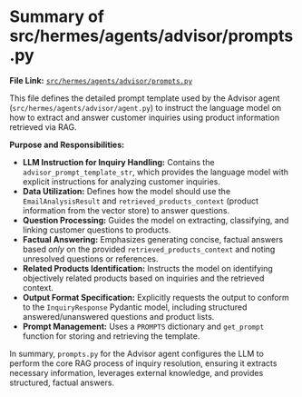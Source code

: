 # Summary of src/hermes/agents/advisor/prompts.py

**File Link:** [`src/hermes/agents/advisor/prompts.py`](/src/hermes/agents/advisor/prompts.py)

This file defines the detailed prompt template used by the Advisor agent (`src/hermes/agents/advisor/agent.py`) to instruct the language model on how to extract and answer customer inquiries using product information retrieved via RAG.

**Purpose and Responsibilities:**

-   **LLM Instruction for Inquiry Handling:** Contains the `advisor_prompt_template_str`, which provides the language model with explicit instructions for analyzing customer inquiries.
-   **Data Utilization:** Defines how the model should use the `EmailAnalysisResult` and `retrieved_products_context` (product information from the vector store) to answer questions.
-   **Question Processing:** Guides the model on extracting, classifying, and linking customer questions to products.
-   **Factual Answering:** Emphasizes generating concise, factual answers based *only* on the provided `retrieved_products_context` and noting unresolved questions or references.
-   **Related Products Identification:** Instructs the model on identifying objectively related products based on inquiries and the retrieved context.
-   **Output Format Specification:** Explicitly requests the output to conform to the `InquiryResponse` Pydantic model, including structured answered/unanswered questions and product lists.
-   **Prompt Management:** Uses a `PROMPTS` dictionary and `get_prompt` function for storing and retrieving the template.

In summary, `prompts.py` for the Advisor agent configures the LLM to perform the core RAG process of inquiry resolution, ensuring it extracts necessary information, leverages external knowledge, and provides structured, factual answers. 